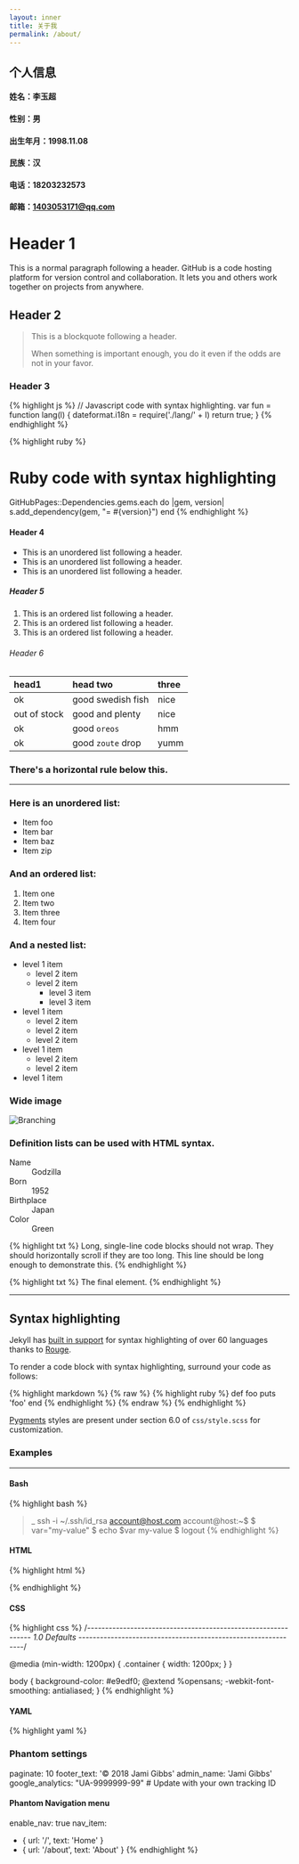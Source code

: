 ```yaml
---
layout: inner
title: 关于我
permalink: /about/
---
```

## 个人信息

#### 姓名：李玉超

#### 性别：男

#### 出生年月：1998.11.08

#### 民族：汉

#### 电话：18203232573

#### 邮箱：1403053171@qq.com

# Header 1

This is a normal paragraph following a header. GitHub is a code hosting platform for version control and collaboration. It lets you and others work together on projects from anywhere.

## Header 2

> This is a blockquote following a header.
>
> When something is important enough, you do it even if the odds are not in your favor.

### Header 3

{% highlight js %}
// Javascript code with syntax highlighting.
var fun = function lang(l) {
  dateformat.i18n = require('./lang/' + l)
  return true;
}
{% endhighlight %}

{% highlight ruby %}
# Ruby code with syntax highlighting
GitHubPages::Dependencies.gems.each do |gem, version|
  s.add_dependency(gem, "= #{version}")
end
{% endhighlight %}

#### Header 4

*   This is an unordered list following a header.
*   This is an unordered list following a header.
*   This is an unordered list following a header.

##### Header 5

1.  This is an ordered list following a header.
2.  This is an ordered list following a header.
3.  This is an ordered list following a header.

###### Header 6

| head1        | head two          | three |
|:-------------|:------------------|:------|
| ok           | good swedish fish | nice  |
| out of stock | good and plenty   | nice  |
| ok           | good `oreos`      | hmm   |
| ok           | good `zoute` drop | yumm  |

### There's a horizontal rule below this.

---

### Here is an unordered list:

*   Item foo
*   Item bar
*   Item baz
*   Item zip

### And an ordered list:

1.  Item one
1.  Item two
1.  Item three
1.  Item four

### And a nested list:

- level 1 item
  - level 2 item
  - level 2 item
    - level 3 item
    - level 3 item
- level 1 item
  - level 2 item
  - level 2 item
  - level 2 item
- level 1 item
  - level 2 item
  - level 2 item
- level 1 item

### Wide image

![Branching](https://guides.github.com/activities/hello-world/branching.png)

### Definition lists can be used with HTML syntax.

<dl>
<dt>Name</dt>
<dd>Godzilla</dd>
<dt>Born</dt>
<dd>1952</dd>
<dt>Birthplace</dt>
<dd>Japan</dd>
<dt>Color</dt>
<dd>Green</dd>
</dl>

{% highlight txt %}
Long, single-line code blocks should not wrap. They should horizontally scroll if they are too long. This line should be long enough to demonstrate this.
{% endhighlight %}

{% highlight txt %}
The final element.
{% endhighlight %}

---

## Syntax highlighting

Jekyll has [built in support](https://jekyllrb.com/docs/templates/#code-snippet-highlighting) for syntax highlighting of over 60 languages thanks to [Rouge](http://rouge.jneen.net/).

To render a code block with syntax highlighting, surround your code as follows:

{% highlight markdown %}
{% raw %}
{% highlight ruby %}
def foo
  puts 'foo'
end
{% endhighlight %}
{% endraw %}
{% endhighlight %}

[Pygments](http://pygments.org/) styles are present under section 6.0 of `css/style.scss` for customization.

### Examples

---

#### Bash

{% highlight bash %}
>_ ssh -i ~/.ssh/id_rsa account@host.com
account@host:~$
$ var="my-value"
$ echo $var
my-value
$ logout
{% endhighlight %}

#### HTML

{% highlight html %}
<!DOCTYPE html>
<html>
 <head>
   <meta charset="UTF-8">
   <title>title</title>
 </head>
 <body>

 </body>
</html>
{% endhighlight %}

#### CSS

{% highlight css %}
/*--------------------------------------------------------------
	1.0 Defaults
--------------------------------------------------------------*/

@media (min-width: 1200px) {
  .container {
    width: 1200px;
  }
}

body {
  background-color: #e9edf0;
  @extend %opensans;
  -webkit-font-smoothing: antialiased;
}
{% endhighlight %}

#### YAML

{% highlight yaml %}
### Phantom settings
paginate: 10
footer_text: '© 2018 Jami Gibbs'
admin_name: 'Jami Gibbs'
google_analytics: "UA-9999999-99" # Update with your own tracking ID

#### Phantom Navigation menu
enable_nav: true
nav_item:
  - { url: '/', text: 'Home' }
  - { url: '/about', text: 'About' }
{% endhighlight %}
